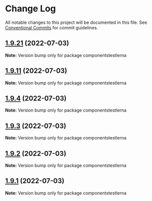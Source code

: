 # Change Log

All notable changes to this project will be documented in this file.
See [Conventional Commits](https://conventionalcommits.org) for commit guidelines.

## [1.9.21](https://github.com/TheEnmanuel23/-lerna-test-root/compare/v1.9.11...v1.9.21) (2022-07-03)

**Note:** Version bump only for package componentstestlerna





## [1.9.11](https://github.com/TheEnmanuel23/-lerna-test-root/compare/v1.9.4...v1.9.11) (2022-07-03)

**Note:** Version bump only for package componentstestlerna





## [1.9.4](https://github.com/TheEnmanuel23/-lerna-test-root/compare/v1.9.3...v1.9.4) (2022-07-03)

**Note:** Version bump only for package componentstestlerna





## [1.9.3](https://github.com/TheEnmanuel23/-lerna-test-root/compare/v1.9.2...v1.9.3) (2022-07-03)

**Note:** Version bump only for package componentstestlerna





## [1.9.2](https://github.com/TheEnmanuel23/-lerna-test-root/compare/v1.9.1...v1.9.2) (2022-07-03)

**Note:** Version bump only for package componentstestlerna





## [1.9.1](https://github.com/TheEnmanuel23/-lerna-test-root/compare/v1.9.0...v1.9.1) (2022-07-03)

**Note:** Version bump only for package componentstestlerna
